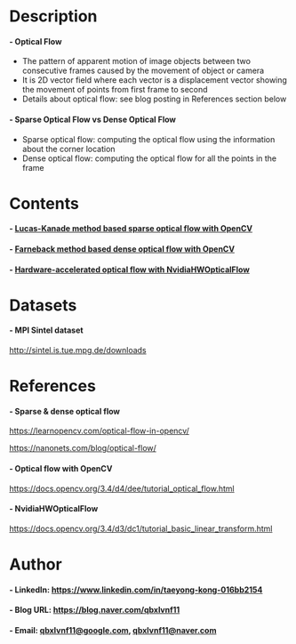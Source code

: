

Description
=============

#### - Optical Flow
  - The pattern of apparent motion of image objects between two consecutive frames caused by the movement of object or camera
  - It is 2D vector field where each vector is a displacement vector showing the movement of points from first frame to second
  - Details about optical flow: see blog posting in References section below

#### - Sparse Optical Flow vs Dense Optical Flow 
  - Sparse optical flow: computing the optical flow using the information about the corner location
  - Dense optical flow: computing the optical flow for all the points in the frame

Contents
=============

#### - [Lucas-Kanade method based sparse optical flow with OpenCV](https://github.com/qbxlvnf11/optical-flow/blob/main/Lucas_Kanade_sparse_optical_flow.ipynb)
  
#### - [Farneback method based dense optical flow with OpenCV](https://github.com/qbxlvnf11/optical-flow/blob/main/Farneback_dense_optical_flow.ipynb)

#### - [Hardware-accelerated optical flow with NvidiaHWOpticalFlow]()


Datasets
=============

#### - MPI Sintel dataset

http://sintel.is.tue.mpg.de/downloads

References
=============

#### - Sparse & dense optical flow

https://learnopencv.com/optical-flow-in-opencv/

https://nanonets.com/blog/optical-flow/

#### - Optical flow with OpenCV

https://docs.opencv.org/3.4/d4/dee/tutorial_optical_flow.html

#### - NvidiaHWOpticalFlow

https://docs.opencv.org/3.4/d3/dc1/tutorial_basic_linear_transform.html

Author
=============

#### - LinkedIn: https://www.linkedin.com/in/taeyong-kong-016bb2154

#### - Blog URL: https://blog.naver.com/qbxlvnf11

#### - Email: qbxlvnf11@google.com, qbxlvnf11@naver.com

